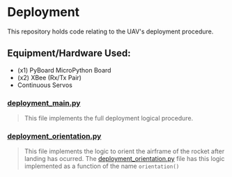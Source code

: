 # Deployment
This repository holds code relating to the UAV's deployment procedure.
## Equipment/Hardware Used:
* (x1) PyBoard MicroPython Board
* (x2) XBee (Rx/Tx Pair)
* Continuous Servos

### [deployment_main.py](https://github.com/unccrocketry/deployment/blob/master/deployment_main.py)
> This file implements the full deployment logical procedure.


### [deployment_orientation.py](https://github.com/unccrocketry/deployment/blob/master/deployment_orientation.py)
> This file implements the logic to orient the airframe of the rocket after landing has ocurred. The [deployment_orientation.py](https://github.com/unccrocketry/deployment/blob/master/deployment_orientation.py) file has this logic implemented as a function of the name `orientation()`
